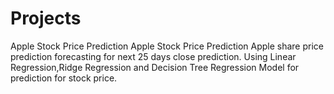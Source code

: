 # Projects
Apple Stock Price Prediction
Apple Stock Price Prediction Apple share price prediction forecasting for next 25 days close prediction. Using Linear Regression,Ridge Regression and Decision Tree Regression Model for prediction for stock price.

